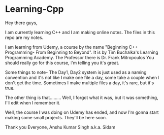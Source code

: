 # Learning-Cpp
Hey there guys,

I am currently learning C++ and I am making online notes. The files in this repo are my notes.

I am learning from Udemy, a course by the name "Beginning C++ Programming- From Beginning to Beyond".
It is by Tim Buchalka's Learning Programming Academy.
The Professor there is Dr. Frank Mitropoulos
You should really go for this course, I'm telling you it's great.

Some things to note-
The Day1, Day2 system is just used as a naming convention and it's not like I make one file a day, some take a couple when I don't get
the time. Sometimes I make multiple files a day, it's rare, but it's true.

The other thing is that......... Well, I forgot what it was, but it was something, I'll edit when I remember it.

Well, the course I was doing on Udemy has ended, and now I'm gonna start making some small projects. They'll be here soon.

Thank you Everyone,
Anshu Kumar Singh a.k.a. Sidam
